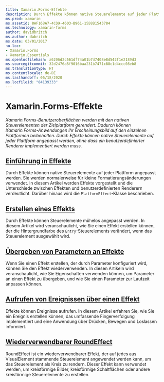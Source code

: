 ```yaml
---
title: Xamarin.Forms-Effekte
description: Durch Effekte können native Steuerelemente auf jeder Plattform angepasst werden, ohne dass ein benutzerdefinierter Renderer implementiert werden muss.
ms.prod: xamarin
ms.assetid: 8AF168A7-4CD9-4603-B961-15B8B1543784
ms.technology: xamarin-forms
author: davidbritch
ms.author: dabritch
ms.date: 03/01/2017
no-loc:
- Xamarin.Forms
- Xamarin.Essentials
ms.openlocfilehash: a6206d2c561df74a01b7d7408e8d542f1e2189d3
ms.sourcegitcommit: 32d2476a5f9016baa231b7471c88c1d4ccc08eb8
ms.translationtype: HT
ms.contentlocale: de-DE
ms.lasthandoff: 06/18/2020
ms.locfileid: "84139333"
---
```

# <a name="xamarinforms-effects"></a>Xamarin.Forms-Effekte

_Xamarin.Forms-Benutzeroberflächen werden mit den nativen Steuerelementen der Zielplattform gerendert. Dadurch können Xamarin.Forms-Anwendungen ihr Erscheinungsbild auf den einzelnen Plattformen beibehalten. Durch Effekte können native Steuerelemente auf jeder Plattform angepasst werden, ohne dass ein benutzerdefinierter Renderer implementiert werden muss._

## <a name="introduction-to-effects"></a>[Einführung in Effekte](introduction.md)

Durch Effekte können native Steuerelemente auf jeder Plattform angepasst werden. Sie werden normalerweise für kleine Formatierungsänderungen verwendet. In diesem Artikel werden Effekte vorgestellt und die Unterschiede zwischen Effekten und benutzerdefinierten Renderern verdeutlicht. Darüber hinaus wird die `PlatformEffect`-Klasse beschrieben.

## <a name="creating-an-effect"></a>[Erstellen eines Effekts](creating.md)

Durch Effekte können Steuerelemente mühelos angepasst werden. In diesem Artikel wird veranschaulicht, wie Sie einen Effekt erstellen können, der die Hintergrundfarbe des [`Entry`](xref:Xamarin.Forms.Entry)-Steuerelements verändert, wenn das Steuerelement ausgewählt wird.

## <a name="passing-parameters-to-an-effect"></a>[Übergeben von Parametern an Effekte](passing-parameters/index.md)

Wenn Sie einen Effekt erstellen, der durch Parameter konfiguriert wird, können Sie den Effekt wiederverwenden. In diesen Artikeln wird veranschaulicht, wie Sie Eigenschaften verwenden können, um Parameter an einen Effekt zu übergeben, und wie Sie einen Parameter zur Laufzeit anpassen können.

## <a name="invoking-events-from-an-effect"></a>[Aufrufen von Ereignissen über einen Effekt](touch-tracking.md)

Effekte können Ereignisse aufrufen. In diesem Artikel erfahren Sie, wie Sie ein Ereignis erstellen können, das umfassende Fingerverfolgung implementiert und eine Anwendung über Drücken, Bewegen und Loslassen informiert.

## <a name="reusable-roundeffect"></a>[Wiederverwendbarer RoundEffect](reusable-roundeffect.md)

RoundEffect ist ein wiederverwendbarer Effekt, der auf jedes aus VisualElement stammende Steuerelement angewendet werden kann, um das Steuerelement als Kreis zu rendern. Dieser Effekt kann verwendet werden, um kreisförmige Bilder, kreisförmige Schaltflächen oder andere kreisförmige Steuerelemente zu erstellen.
